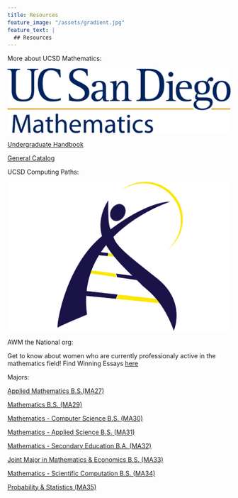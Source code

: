 ```yaml
---
title: Resources
feature_image: "/assets/gradient.jpg"
feature_text: |
  ## Resources
---
```


More about UCSD Mathematics: 

[![Mathematics Deparment](/assets/ucsdmathlogo.png)](https://math.ucsd.edu/)

[Undergraduate Handbook](https://math-handbook.ucsd.edu/undergraduate/)

[General Catalog](https://catalog.ucsd.edu/curric/MATH-ug.html)

UCSD Computing Paths:

[![Computing Paths](/assets/ucsdcplogo.png)](http://computingpaths.ucsd.edu/)


AWM the National org:


Get to know about women who are currently professionaly active in the mathematics field!
Find Winning Essays [here](https://awm-math.org/awards/student-essay-contest/)


Majors:

[Applied Mathematics B.S.(MA27)](https://math-handbook.ucsd.edu/undergraduate/ma27-applied-mathematics-b-s/)

[Mathematics B.S. (MA29)](https://math-handbook.ucsd.edu/undergraduate/ma29-mathematics-b-s/)

[Mathematics - Computer Science B.S. (MA30)](https://math-handbook.ucsd.edu/undergraduate/ma30-math-computer-science-b-s/)

[Mathematics - Applied Science B.S. (MA31)](https://math-handbook.ucsd.edu/undergraduate/ma31-math-applied-science-b-s/)

[Mathematics - Secondary Education B.A. (MA32)](https://math-handbook.ucsd.edu/undergraduate/ma32-math-secondary-education-b-a/)

[Joint Major in Mathematics & Economics B.S. (MA33)](https://math-handbook.ucsd.edu/undergraduate/ma33-joint-major-in-math-econ/)

[Mathematics - Scientific Computation B.S. (MA34)](https://math-handbook.ucsd.edu/undergraduate/ma34-math-scientific-computation-b-s/)

[Probability & Statistics (MA35)](https://math-handbook.ucsd.edu/undergraduate/ma35-probability-statistics-b-s/)
